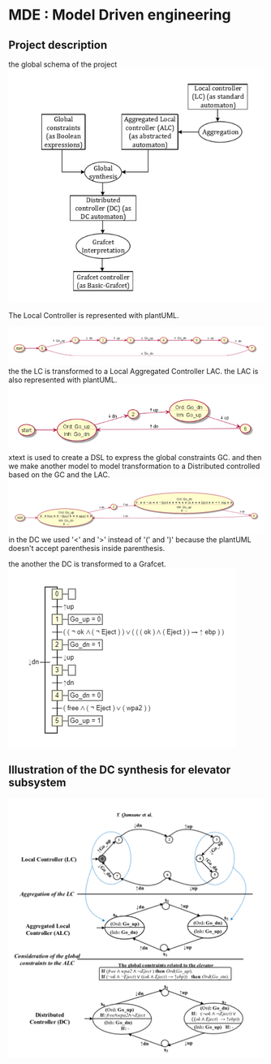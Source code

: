 # MDE : Model Driven engineering 
## Project description
the global schema of the project
![Project Description](/images/ProjectDescription.png)

The Local Controller is represented with plantUML.

![LC](images/LC.png)
the the LC is transformed to a Local Aggregated Controller LAC.
the LAC is also represented with plantUML.
![LAC](images/LAC.png)
xtext is used to create a DSL to express the global constraints GC.
and then we make another model to model transformation to a Distributed controlled based on the GC and the LAC.
![DC](images/DC.png)
in the DC we used '<' and '>' instead of '(' and ')' because the plantUML doesn't accept parenthesis inside parenthesis.

the another the DC is transformed to a Grafcet.
![DC](images/Grafcet.png)
## Illustration of the DC synthesis for elevator subsystem

![Illustration of the DC synthesis for elevator subsystem](images/LCtoDC.png)
